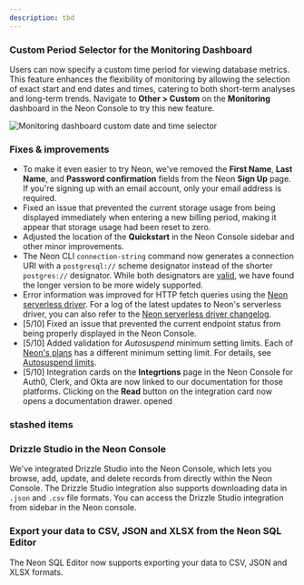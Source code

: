 ```yaml
---
description: tbd 
---
```


### Custom Period Selector for the Monitoring Dashboard

Users can now specify a custom time period for viewing database metrics. This feature enhances the flexibility of monitoring by allowing the selection of exact start and end dates and times, catering to both short-term analyses and long-term trends. Navigate to **Other > Custom** on the **Monitoring** dashboard in the Neon Console to try this new feature.   

![Monitoring dashboard custom date and time selector](/docs/relnotes/set_custom_monitiring_period.png)

### Fixes & improvements

- To make it even easier to try Neon, we've removed the **First Name**, **Last Name**, and **Password confirmation** fields from the Neon **Sign Up** page. If you're signing up with an email account, only your email address is required.
- Fixed an issue that prevented the current storage usage from being displayed immediately when entering a new billing period, making it appear that storage usage had been reset to zero.
- Adjusted the location of the **Quickstart** in the Neon Console sidebar and other minor improvements.
- The Neon CLI `connection-string` command now generates a connection URI with a `postgresql://` scheme designator instead of the shorter `postgres://` designator. While both designators are [valid](https://www.postgresql.org/docs/current/libpq-connect.html#LIBPQ-CONNSTRING-URIS), we have found the longer version to be more widely supported.
- Error information was improved for HTTP fetch queries using the [Neon serverless driver](/docs/serverless/serverless-driver). For a log of the latest updates to Neon's serverless driver, you can also refer to the [Neon serverless driver changelog](https://github.com/neondatabase/serverless/blob/main/CHANGELOG.md).
- [5/10] Fixed an issue that prevented the current endpoint status from being properly displayed in the Neon Console.
- [5/10] Added validation for _Autosuspend_ minimum setting limits. Each of [Neon's plans](https://neon.tech/docs/introduction/plans) has a different minimum setting limit. For details, see [Autosuspend limits](/docs/guides/auto-suspend-guide#autosuspend-limits).
- [5/10] Integration cards on the **Integrtions** page in the Neon Console for Auth0, Clerk, and Okta are now linked to our documentation for those platforms. Clicking on the **Read** button on the integration card now opens a documentation drawer.
opened

### stashed items

### Drizzle Studio in the Neon Console

We've integrated Drizzle Studio into the Neon Console, which lets you browse, add, update, and delete records from directly within the Neon Console. The Drizzle Studio integration also supports downloading data in `.json` and `.csv` file formats. You can access the Drizzle Studio integration from sidebar in the Neon console.

### Export your data to CSV, JSON and XLSX from the Neon SQL Editor

The Neon SQL Editor now supports exporting your data to CSV, JSON and XLSX formats.

